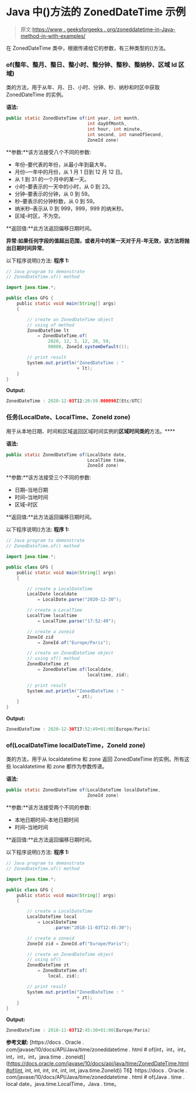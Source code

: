 # Java 中()方法的 ZonedDateTime 示例

> 原文:[https://www . geeksforgeeks . org/zoneddatetime-in-Java-method-in-with-examples/](https://www.geeksforgeeks.org/zoneddatetime-of-method-in-java-with-examples/)

在 ZonedDateTime 类中，根据传递给它的参数，有三种类型的()方法。

### of(整年、整月、整日、整小时、整分钟、整秒、整纳秒、区域 Id 区域)

类的方法，用于从年、月、日、小时、分钟、秒、纳秒和时区中获取 ZonedDateTime 的实例。

**语法:**

```java
public static ZonedDateTime of(int year, int month, 
                               int dayOfMonth,
                               int hour, int minute,
                               int second, int nanoOfSecond,
                               ZoneId zone)

```

**参数:**该方法接受八个不同的参数:

*   年份–要代表的年份，从最小年到最大年。
*   月份–一年中的月份，从 1 月 1 日到 12 月 12 日。
*   从 1 到 31 的一个月中的某一天。
*   小时–要表示的一天中的小时，从 0 到 23。
*   分钟–要表示的分钟，从 0 到 59。
*   秒–要表示的分钟秒数，从 0 到 59。
*   纳米秒–表示从 0 到 999，999，999 的纳米秒。
*   区域–时区，不为空。

**返回值:**此方法返回偏移日期时间。

**异常:**如果任何字段的值超出范围，或者月中的某一天对于月-年无效，该方法将抛出**日期时间异常**。

以下程序说明()方法:
**程序 1:**

```java
// Java program to demonstrate
// ZonedDateTime.of() method

import java.time.*;

public class GFG {
    public static void main(String[] args)
    {

        // create an ZonedDateTime object
        // using of method
        ZonedDateTime lt
            = ZonedDateTime.of(
                2020, 12, 3, 12, 20, 59,
                90000, ZoneId.systemDefault());

        // print result
        System.out.println("ZonedDateTime : "
                           + lt);
    }
}
```

**Output:**

```java
ZonedDateTime : 2020-12-03T12:20:59.000090Z[Etc/UTC]

```

### 任务(LocalDate、LocalTime、ZoneId zone)

用于从本地日期、时间和区域返回区域时间实例的**区域时间类的**方法。****

**语法:**

```java
public static ZonedDateTime of(LocalDate date,
                               LocalTime time,
                               ZoneId zone)

```

**参数:**该方法接受三个不同的参数:

*   日期–当地日期
*   时间–当地时间
*   区域–时区

**返回值:**此方法返回偏移日期时间。

以下程序说明()方法:
**程序 1:**

```java
// Java program to demonstrate
// ZonedDateTime.of() method

import java.time.*;

public class GFG {
    public static void main(String[] args)
    {

        // create a LocalDateTime
        LocalDate localdate
            = LocalDate.parse("2020-12-30");

        // create a LocalTime
        LocalTime localtime
            = LocalTime.parse("17:52:49");

        // create a zoneid
        ZoneId zid
            = ZoneId.of("Europe/Paris");

        // create an ZonedDateTime object
        // using of() method
        ZonedDateTime zt
            = ZonedDateTime.of(localdate,
                               localtime, zid);

        // print result
        System.out.println("ZonedDateTime : "
                           + zt);
    }
}
```

**Output:**

```java
ZonedDateTime : 2020-12-30T17:52:49+01:00[Europe/Paris]

```

### of(LocalDateTime localDateTime，ZoneId zone)

类的方法，用于从 localdatetime 和 zone 返回 ZonedDateTime 的实例。所有这些 localdatetime 和 zone 都作为参数传递。

**语法:**

```java
public static ZonedDateTime of(LocalDateTime localDateTime,
                               ZoneId zone)

```

**参数:**该方法接受两个不同的参数:

*   本地日期时间–本地日期时间
*   时间–当地时间

**返回值:**此方法返回偏移日期时间。

以下程序说明()方法:
**程序 1:**

```java
// Java program to demonstrate
// ZonedDateTime.of() method

import java.time.*;

public class GFG {
    public static void main(String[] args)
    {

        // create a LocalDateTime
        LocalDateTime local
            = LocalDateTime
                  .parse("2018-11-03T12:45:30");

        // create a zoneid
        ZoneId zid = ZoneId.of("Europe/Paris");

        // create an ZonedDateTime object
        // using of()
        ZonedDateTime zt
            = ZonedDateTime.of(
                local, zid);

        // print result
        System.out.println("ZonedDateTime : "
                           + zt);
    }
}
```

**Output:**

```java
ZonedDateTime : 2018-11-03T12:45:30+01:00[Europe/Paris]

```

**参考文献:**
[https://docs . Oracle . com/javase/10/docs/API/Java/time/zoneddatetime . html # of(int，int，int，int，int，int，java.time . zoneid)](https://docs.oracle.com/javase/10/docs/api/java/time/ZonedDateTime.html#of(int, int, int, int, int, int, int, java.time.ZoneId))
T6】https://docs . Oracle . com/javase/10/docs/API/Java/time/zoneddatetime . html # of(Java . time . local date，java.time.LocalTime，Java . time。